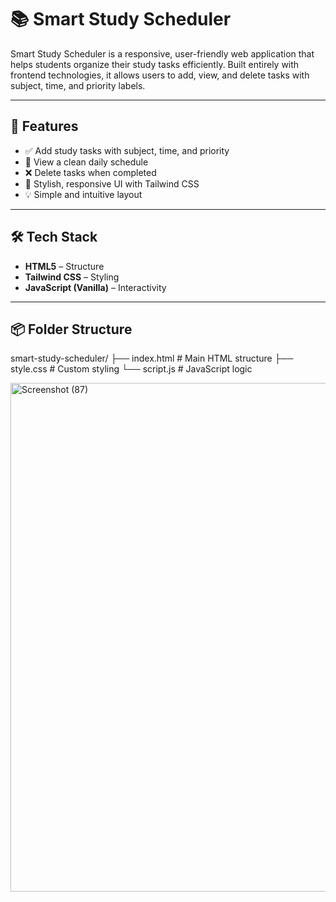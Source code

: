 # 📚 Smart Study Scheduler

Smart Study Scheduler is a responsive, user-friendly web application that helps students organize their study tasks efficiently. Built entirely with frontend technologies, it allows users to add, view, and delete tasks with subject, time, and priority labels.

---

## 🌟 Features

- ✅ Add study tasks with subject, time, and priority
- 📅 View a clean daily schedule
- ❌ Delete tasks when completed
- 🎨 Stylish, responsive UI with Tailwind CSS
- 💡 Simple and intuitive layout

---

## 🛠️ Tech Stack

- **HTML5** – Structure
- **Tailwind CSS** – Styling
- **JavaScript (Vanilla)** – Interactivity

---

## 📦 Folder Structure

smart-study-scheduler/
├── index.html # Main HTML structure
├── style.css # Custom styling
└── script.js # JavaScript logic

<img width="1920" height="814" alt="Screenshot (87)" src="https://github.com/user-attachments/assets/e832813c-a606-4818-a42a-1e89eab2d60f" />
